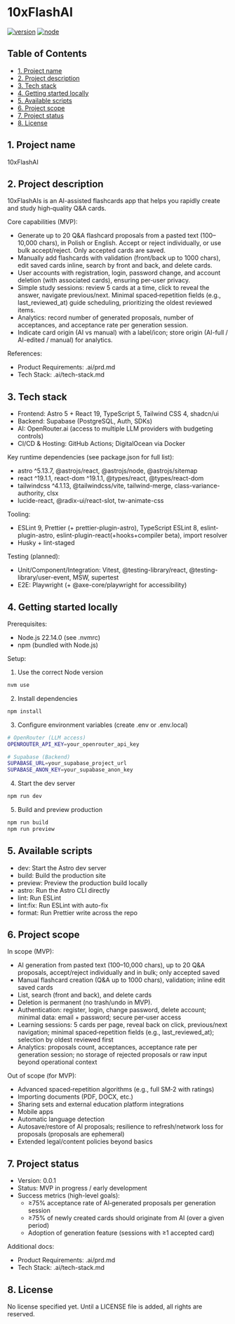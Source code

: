 # 10xFlashAI

[![version](https://img.shields.io/badge/version-0.0.1-blue)](./package.json) [![node](https://img.shields.io/badge/node-22.14.0-339933?logo=node.js&logoColor=white)](./.nvmrc)

## Table of Contents
- [1. Project name](#1-project-name)
- [2. Project description](#2-project-description)
- [3. Tech stack](#3-tech-stack)
- [4. Getting started locally](#4-getting-started-locally)
- [5. Available scripts](#5-available-scripts)
- [6. Project scope](#6-project-scope)
- [7. Project status](#7-project-status)
- [8. License](#8-license)

## 1. Project name
10xFlashAI

## 2. Project description
10xFlashAIs is an AI-assisted flashcards app that helps you rapidly create and study high‑quality Q&A cards.

Core capabilities (MVP):
- Generate up to 20 Q&A flashcard proposals from a pasted text (100–10,000 chars), in Polish or English. Accept or reject individually, or use bulk accept/reject. Only accepted cards are saved.
- Manually add flashcards with validation (front/back up to 1000 chars), edit saved cards inline, search by front and back, and delete cards.
- User accounts with registration, login, password change, and account deletion (with associated cards), ensuring per‑user privacy.
- Simple study sessions: review 5 cards at a time, click to reveal the answer, navigate previous/next. Minimal spaced‑repetition fields (e.g., last_reviewed_at) guide scheduling, prioritizing the oldest reviewed items.
- Analytics: record number of generated proposals, number of acceptances, and acceptance rate per generation session.
- Indicate card origin (AI vs manual) with a label/icon; store origin (AI-full / AI-edited / manual) for analytics.

References:
- Product Requirements: .ai/prd.md
- Tech Stack: .ai/tech-stack.md

## 3. Tech stack
- Frontend: Astro 5 + React 19, TypeScript 5, Tailwind CSS 4, shadcn/ui
- Backend: Supabase (PostgreSQL, Auth, SDKs)
- AI: OpenRouter.ai (access to multiple LLM providers with budgeting controls)
- CI/CD & Hosting: GitHub Actions; DigitalOcean via Docker

Key runtime dependencies (see package.json for full list):
- astro ^5.13.7, @astrojs/react, @astrojs/node, @astrojs/sitemap
- react ^19.1.1, react-dom ^19.1.1, @types/react, @types/react-dom
- tailwindcss ^4.1.13, @tailwindcss/vite, tailwind-merge, class-variance-authority, clsx
- lucide-react, @radix-ui/react-slot, tw-animate-css

Tooling:
- ESLint 9, Prettier (+ prettier-plugin-astro), TypeScript ESLint 8, eslint-plugin-astro, eslint-plugin-react(+hooks+compiler beta), import resolver
- Husky + lint-staged


Testing (planned):
- Unit/Component/Integration: Vitest, @testing-library/react, @testing-library/user-event, MSW, supertest
- E2E: Playwright (+ @axe-core/playwright for accessibility)

## 4. Getting started locally
Prerequisites:
- Node.js 22.14.0 (see .nvmrc)
- npm (bundled with Node.js)

Setup:
1) Use the correct Node version
```bash
nvm use
```
2) Install dependencies
```bash
npm install
```
3) Configure environment variables (create .env or .env.local)
```bash
# OpenRouter (LLM access)
OPENROUTER_API_KEY=your_openrouter_api_key

# Supabase (Backend)
SUPABASE_URL=your_supabase_project_url
SUPABASE_ANON_KEY=your_supabase_anon_key
```
4) Start the dev server
```bash
npm run dev
```
5) Build and preview production
```bash
npm run build
npm run preview
```

## 5. Available scripts
- dev: Start the Astro dev server
- build: Build the production site
- preview: Preview the production build locally
- astro: Run the Astro CLI directly
- lint: Run ESLint
- lint:fix: Run ESLint with auto-fix
- format: Run Prettier write across the repo

## 6. Project scope
In scope (MVP):
- AI generation from pasted text (100–10,000 chars), up to 20 Q&A proposals, accept/reject individually and in bulk; only accepted saved
- Manual flashcard creation (Q&A up to 1000 chars), validation; inline edit saved cards
- List, search (front and back), and delete cards
- Deletion is permanent (no trash/undo in MVP).
- Authentication: register, login, change password, delete account; minimal data: email + password; secure per‑user access
- Learning sessions: 5 cards per page, reveal back on click, previous/next navigation; minimal spaced‑repetition fields (e.g., last_reviewed_at); selection by oldest reviewed first
- Analytics: proposals count, acceptances, acceptance rate per generation session; no storage of rejected proposals or raw input beyond operational context

Out of scope (for MVP):
- Advanced spaced‑repetition algorithms (e.g., full SM‑2 with ratings)
- Importing documents (PDF, DOCX, etc.)
- Sharing sets and external education platform integrations
- Mobile apps
- Automatic language detection
- Autosave/restore of AI proposals; resilience to refresh/network loss for proposals (proposals are ephemeral)
- Extended legal/content policies beyond basics

## 7. Project status
- Version: 0.0.1
- Status: MVP in progress / early development
- Success metrics (high-level goals):
  - ≥75% acceptance rate of AI‑generated proposals per generation session
  - ≥75% of newly created cards should originate from AI (over a given period)
  - Adoption of generation feature (sessions with ≥1 accepted card)

Additional docs:
- Product Requirements: .ai/prd.md
- Tech Stack: .ai/tech-stack.md

## 8. License
No license specified yet. Until a LICENSE file is added, all rights are reserved.
